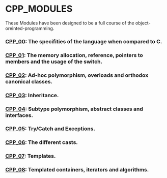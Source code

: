 # CPP_MODULES
These Modules have been designed to be a full course of the object-oreinted-programming.

### [CPP_00](https://github.com/Saxsori/CPP_MODULE/blob/main/CPP_MODULE_00/readme.md): The specifities of the language when compared to C.
### [CPP_01](https://github.com/Saxsori/CPP_MODULE/blob/main/CPP_MODULE_01/readme.md): The memory allocation, reference, pointers to members and the usage of the switch.
### [CPP_02](https://github.com/Saxsori/CPP_MODULE/blob/main/CPP_MODULE_02/readme.md): Ad-hoc polymorphism, overloads and orthodox canonical classes.
### [CPP_03](https://github.com/Saxsori/CPP_MODULE/blob/main/CPP_MODULE_03/readme.md): Inheritance.
### [CPP_04](https://github.com/Saxsori/CPP_MODULE/blob/main/CPP_MODULE_04/readme.md): Subtype polymorphism, abstract classes and interfaces.
### [CPP_05](https://github.com/Saxsori/CPP_MODULE/blob/main/CPP_MODULE_05/readme.md): Try/Catch and Exceptions.
### [CPP_06](https://github.com/Saxsori/CPP_MODULE/blob/main/CPP_MODULE_06/readme.md): The different casts.
### [CPP_07](https://github.com/Saxsori/CPP_MODULE/blob/main/CPP_MODULE_07/readme.md): Templates.
### [CPP_08](https://github.com/Saxsori/CPP_MODULE/blob/main/CPP_MODULE_08/readme.md): Templated containers, iterators and algorithms.
